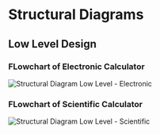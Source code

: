 # Structural Diagrams

## Low Level Design

### FLowchart of Electronic Calculator
![Structural Diagram Low Level - Electronic](https://user-images.githubusercontent.com/87299719/130327206-1f84664d-7c64-4d82-9a2b-a8d0e5816c1d.png)

### FLowchart of Scientific Calculator
![Structural Diagram Low Level - Scientific](https://user-images.githubusercontent.com/87299719/130326905-9b95d7f2-406a-4c5c-a9f8-146f62f84315.png)
